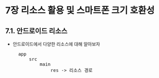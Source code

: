 # 7장 리소스 활용 및 스마트폰 크기 호환성

## 7.1. 안드로이드 리소스

- 안드로이드에서 다양한 리소스에 대해 알아보자 
    <pre>
    app
        src
            main    
                res -> 리소스 경로 
    </pre>